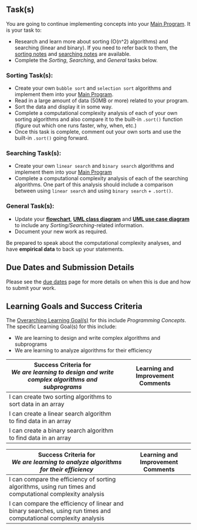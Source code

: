 ## Task(s)

You are going to continue implementing concepts into your [Main Program](./Main-Program).  It is your task to:
* Research and learn more about sorting (O(n^2) algorithms) and searching (linear and binary).  If you need to refer back to them, the [sorting notes](https://prezi.com/_c5eer8nslnm/?token=88ece7eaa67f60ab5460103cce9b5d825cbfc1fbc6078a6e7d24ed005116eb51&utm_campaign=share&utm_medium=copy&rc=ex0share) and [searching notes](https://prezi.com/kpgyneipmt8d/?token=ae5e2b5183917c2f7255596164f5d487a9a8a9a55d769fa66405d57c9886e5d5&utm_campaign=share&utm_medium=copy&rc=ex0share) are available.
* Complete the _Sorting_, _Searching_, and _General_ tasks below.

### Sorting Task(s):
* Create your own ```bubble sort``` and ```selection sort``` algorithms and implement them into your [Main Program](./Main-Program).
* Read in a large amount of data (50MB or more) related to your program.
* Sort the data and display it in some way.
* Complete a computational complexity analysis of each of your own sorting algorithms and also compare it to the built-in ```.sort()``` function (figure out which one runs faster, why, when, etc.)
* Once this task is complete, comment out your own sorts and use the built-in ```.sort()``` going forward.

### Searching Task(s):
* Create your own ```linear search``` and ```binary search``` algorithms and implement them into your [Main Program](./Main-Program)
* Complete a computational complexity analysis of each of the searching algorithms.  One part of this analysis should include a comparison between using ```linear search``` and using ```binary search``` + ```.sort()```.

### General Task(s):
* Update your **[flowchart](https://github.com/mrseidel-classes/ICS3U/wiki/Flowcharting-Notes)**, **[UML class diagram](./UML-Notes)** and **[UML use case diagram](./UML-Notes)** to include any _Sorting/Searching_-related information.
* Document your new work as required.

Be prepared to speak about the computational complexity analyses, and have **empirical data** to back up your statements.

## Due Dates and Submission Details

Please see the [due dates](./Due-Dates-and-Submission-Details) page for more details on when this is due and how to submit your work.

## Learning Goals and Success Criteria

The [Overarching Learning Goal(s)](./images/ICS4U.jpg) for this include _Programming Concepts_.
The specific Learning Goal(s) for this include:
  * We are learning to design and write complex algorithms and subprograms
  * We are learning to analyze algorithms for their efficiency

| Success Criteria for <br/> _We are learning to design and write complex algorithms and subprograms_  | Learning and Improvement Comments |
| ----------- | ------- |
| I can create two sorting algorithms to sort data in an array    | |
| I can create a linear search algorithm to find data in an array | |
| I can create a binary search algorithm to find data in an array | |

| Success Criteria for <br/> _We are learning to analyze algorithms for their efficiency_  |  Learning and Improvement Comments |
| ----------- | ------- |
| I can compare the efficiency of sorting algorithms, using run times and computational complexity analysis | |
| I can compare the efficiency of linear and binary searches, using run times and computational complexity analysis | |